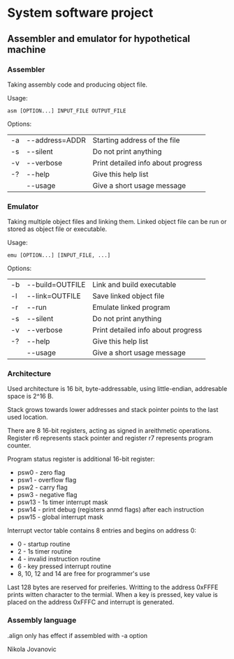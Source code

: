 System software project
=======================

Assembler and emulator for hypothetical machine
----------------------------------------------

### Assembler

Taking assembly code and producing object file.

Usage:
```console
asm [OPTION...] INPUT_FILE OUTPUT_FILE
```
Options:
<table><tr>
<td>-a</td><td>--address=ADDR</td><td>Starting address of the file</td>
</tr><tr>
<td>-s</td><td>--silent</td>      <td>Do not print anything</td>
</tr><tr>
<td>-v</td><td>--verbose</td>     <td>Print detailed info about progress</td>
</tr><tr>
<td>-?</td><td>--help</td>        <td>Give this help list</td>
</tr><tr>
<td></td>  <td>--usage</td>       <td>Give a short usage message</td>
</tr></table>

### Emulator

Taking multiple object files and linking them. Linked object file can be run or stored as object file or executable.

Usage:
```console
emu [OPTION...] [INPUT_FILE, ...]
```
Options:
<table><tr>
<td>-b</td><td>--build=OUTFILE</td><td>Link and build executable</td>
</tr><tr>
<td>-l</td><td>--link=OUTFILE</td><td>Save linked object file</td>
</tr><tr>
<td>-r</td><td>--run</td><td>Emulate linked program</td>
</tr><tr>
<td>-s</td><td>--silent</td><td>Do not print anything</td>
</tr><tr>
<td>-v</td><td>--verbose</td><td>Print detailed info about progress</td>
</tr><tr>
<td>-?</td><td>--help</td><td>Give this help list</td>
</tr><tr>
<td></td  ><td>--usage</td><td>Give a short usage message</td>
</tr></table>

### Architecture

Used architecture is 16 bit, byte-addressable, using little-endian, addresable space is 2^16 B.

Stack grows towards lower addresses and stack pointer points to the last used location.

There are 8 16-bit registers, acting as signed in areithmetic operations. Register r6 represents stack pointer and register r7 represents program counter.

Program status register is additional 16-bit register:
- psw0 - zero flag
- psw1 - overflow flag
- psw2 - carry flag
- psw3 - negative flag
- psw13 - 1s timer interrupt mask
- psw14 - print debug (registers anmd flags) after each instruction
- psw15 - global interrupt mask

Interrupt vector table contains 8 entries and begins on address 0:
- 0 - startup routine
- 2 - 1s timer routine
- 4 - invalid instruction routine
- 6 - key pressed interrupt routine
- 8, 10, 12 and 14 are free for programmer's use

Last 128 bytes are reserved for preiferies. Writting to the address 0xFFFE prints witten character to the termial. When a key is pressed, key value is placed on the address 0xFFFC and interrupt is generated.

### Assembly language

.align only has effect if assembled with -a option

Nikola Jovanovic
